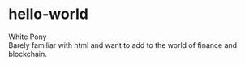 # hello-world
White Pony<br>
Barely familiar with html and want to add to the world of finance and blockchain. 
